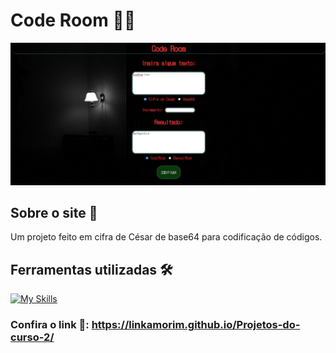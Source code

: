 # Code Room 🧑‍💻
![image](https://raw.githubusercontent.com/LinkAmorim/Projetos-do-curso-2/master/Imagens/ReadmeCodeRoom.png)
## **Sobre o site 📝**
Um projeto feito em cifra de César de base64 para codificação de códigos.


## **Ferramentas utilizadas 🛠️**
 [![My Skills](https://skillicons.dev/icons?i=html,css,javascript,github)](https://skillicons.dev)

### **Confira o link 🔗**: https://linkamorim.github.io/Projetos-do-curso-2/
